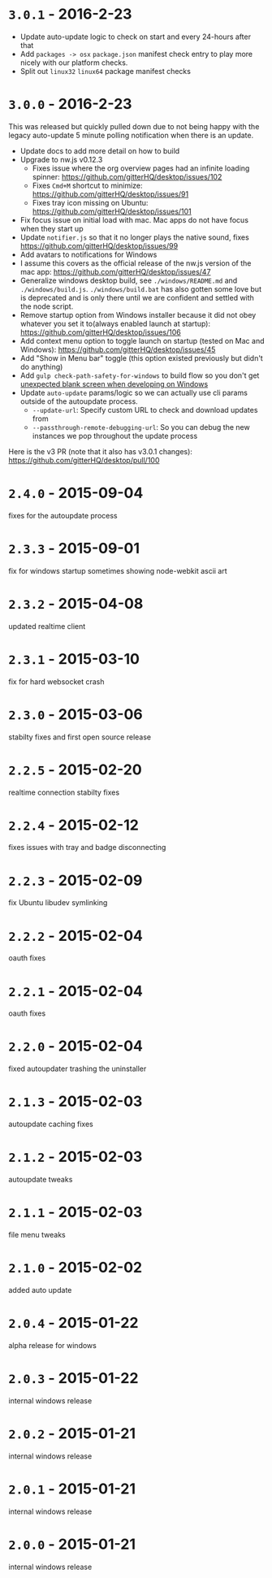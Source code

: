 
# `3.0.1` - 2016-2-23

- Update auto-update logic to check on start and every 24-hours after that
- Add `packages -> osx` `package.json` manifest check entry to play more nicely with our platform checks.
- Split out `linux32` `linux64` package manifest checks

# `3.0.0` - 2016-2-23

This was released but quickly pulled down due to not being happy with the legacy auto-update 5 minute polling notification when there is an update.

- Update docs to add more detail on how to build
- Upgrade to nw.js v0.12.3
   - Fixes issue where the org overview pages had an infinite loading spinner: https://github.com/gitterHQ/desktop/issues/102
   - Fixes `Cmd+M` shortcut to minimize: https://github.com/gitterHQ/desktop/issues/91
   - Fixes tray icon missing on Ubuntu: https://github.com/gitterHQ/desktop/issues/101
- Fix focus issue on initial load with mac. Mac apps do not have focus when they start up
- Update `notifier.js` so that it no longer plays the native sound, fixes https://github.com/gitterHQ/desktop/issues/99
- Add avatars to notifications for Windows
- I assume this covers as the official release of the nw.js version of the mac app: https://github.com/gitterHQ/desktop/issues/47
- Generalize windows desktop build, see `./windows/README.md` and `./windows/build.js`. `./windows/build.bat` has also gotten some love but is deprecated and is only there until we are confident and settled with the node script.
- Remove startup option from Windows installer because it did not obey whatever you set it to(always enabled launch at startup): https://github.com/gitterHQ/desktop/issues/106
- Add context menu option to toggle launch on startup (tested on Mac and Windows): https://github.com/gitterHQ/desktop/issues/45
- Add "Show in Menu bar" toggle (this option existed previously but didn't do anything)
- Add `gulp check-path-safety-for-windows` to build flow so you don't get [unexpected blank screen when developing on Windows](https://github.com/gitterHQ/desktop/issues/59)
- Update `auto-update` params/logic so we can actually use cli params outside of the autoupdate process.
   - `--update-url`: Specify custom URL to check and download updates from
   - `--passthrough-remote-debugging-url`: So you can debug the new instances we pop throughout the update process

Here is the v3 PR (note that it also has v3.0.1 changes): https://github.com/gitterHQ/desktop/pull/100

# `2.4.0` - 2015-09-04
fixes for the autoupdate process

# `2.3.3` - 2015-09-01
fix for windows startup sometimes showing node-webkit ascii art

# `2.3.2` - 2015-04-08
updated realtime client

# `2.3.1` - 2015-03-10
fix for hard websocket crash

# `2.3.0` - 2015-03-06
stabilty fixes and first open source release

# `2.2.5` - 2015-02-20
realtime connection stabilty fixes

# `2.2.4` - 2015-02-12
fixes issues with tray and badge disconnecting

# `2.2.3` - 2015-02-09
fix Ubuntu libudev symlinking

# `2.2.2` - 2015-02-04
oauth fixes

# `2.2.1` - 2015-02-04
oauth fixes

# `2.2.0` - 2015-02-04
fixed autoupdater trashing the uninstaller

# `2.1.3` - 2015-02-03
autoupdate caching fixes

# `2.1.2` - 2015-02-03
autoupdate tweaks

# `2.1.1` - 2015-02-03
file menu tweaks

# `2.1.0` - 2015-02-02
added auto update

# `2.0.4` - 2015-01-22
alpha release for windows

# `2.0.3` - 2015-01-22
internal windows release

# `2.0.2` - 2015-01-21
internal windows release

# `2.0.1` - 2015-01-21
internal windows release

# `2.0.0` - 2015-01-21
internal windows release
